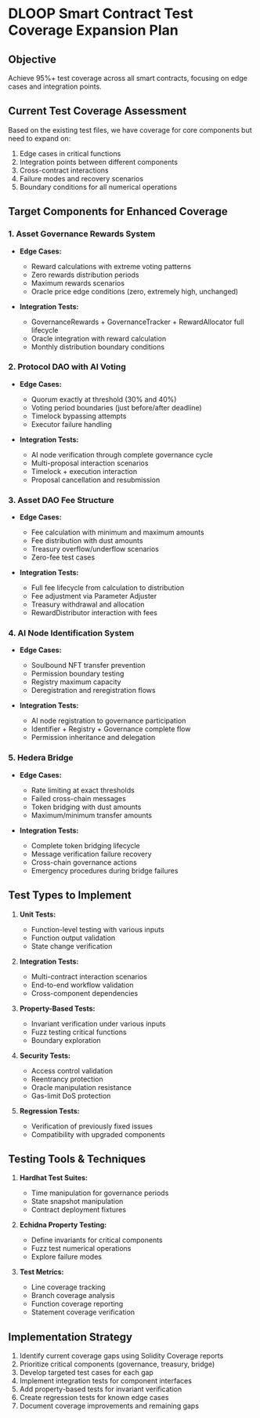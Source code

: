 # DLOOP Smart Contract Test Coverage Expansion Plan

## Objective
Achieve 95%+ test coverage across all smart contracts, focusing on edge cases and integration points.

## Current Test Coverage Assessment

Based on the existing test files, we have coverage for core components but need to expand on:
1. Edge cases in critical functions
2. Integration points between different components
3. Cross-contract interactions
4. Failure modes and recovery scenarios
5. Boundary conditions for all numerical operations

## Target Components for Enhanced Coverage

### 1. Asset Governance Rewards System
- **Edge Cases:**
  - Reward calculations with extreme voting patterns
  - Zero rewards distribution periods
  - Maximum rewards scenarios
  - Oracle price edge conditions (zero, extremely high, unchanged)
  
- **Integration Tests:**
  - GovernanceRewards + GovernanceTracker + RewardAllocator full lifecycle
  - Oracle integration with reward calculation
  - Monthly distribution boundary conditions

### 2. Protocol DAO with AI Voting
- **Edge Cases:**
  - Quorum exactly at threshold (30% and 40%)
  - Voting period boundaries (just before/after deadline)
  - Timelock bypassing attempts
  - Executor failure handling
  
- **Integration Tests:**
  - AI node verification through complete governance cycle
  - Multi-proposal interaction scenarios
  - Timelock + execution interaction
  - Proposal cancellation and resubmission

### 3. Asset DAO Fee Structure
- **Edge Cases:**
  - Fee calculation with minimum and maximum amounts
  - Fee distribution with dust amounts
  - Treasury overflow/underflow scenarios
  - Zero-fee test cases
  
- **Integration Tests:**
  - Full fee lifecycle from calculation to distribution
  - Fee adjustment via Parameter Adjuster
  - Treasury withdrawal and allocation
  - RewardDistributor interaction with fees

### 4. AI Node Identification System
- **Edge Cases:**
  - Soulbound NFT transfer prevention
  - Permission boundary testing
  - Registry maximum capacity
  - Deregistration and reregistration flows
  
- **Integration Tests:**
  - AI node registration to governance participation
  - Identifier + Registry + Governance complete flow
  - Permission inheritance and delegation

### 5. Hedera Bridge
- **Edge Cases:**
  - Rate limiting at exact thresholds
  - Failed cross-chain messages
  - Token bridging with dust amounts
  - Maximum/minimum transfer amounts
  
- **Integration Tests:**
  - Complete token bridging lifecycle
  - Message verification failure recovery
  - Cross-chain governance actions
  - Emergency procedures during bridge failures

## Test Types to Implement

1. **Unit Tests:**
   - Function-level testing with various inputs
   - Function output validation
   - State change verification
   
2. **Integration Tests:**
   - Multi-contract interaction scenarios
   - End-to-end workflow validation
   - Cross-component dependencies
   
3. **Property-Based Tests:**
   - Invariant verification under various inputs
   - Fuzz testing critical functions
   - Boundary exploration
   
4. **Security Tests:**
   - Access control validation
   - Reentrancy protection
   - Oracle manipulation resistance
   - Gas-limit DoS protection

5. **Regression Tests:**
   - Verification of previously fixed issues
   - Compatibility with upgraded components

## Testing Tools & Techniques

1. **Hardhat Test Suites:**
   - Time manipulation for governance periods
   - State snapshot manipulation
   - Contract deployment fixtures
   
2. **Echidna Property Testing:**
   - Define invariants for critical components
   - Fuzz test numerical operations
   - Explore failure modes
   
3. **Test Metrics:**
   - Line coverage tracking
   - Branch coverage analysis
   - Function coverage reporting
   - Statement coverage verification

## Implementation Strategy

1. Identify current coverage gaps using Solidity Coverage reports
2. Prioritize critical components (governance, treasury, bridge)
3. Develop targeted test cases for each gap
4. Implement integration tests for component interfaces
5. Add property-based tests for invariant verification
6. Create regression tests for known edge cases
7. Document coverage improvements and remaining gaps